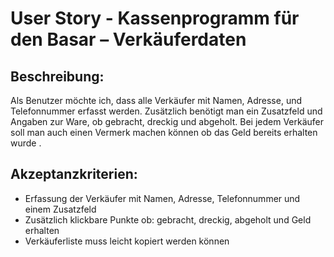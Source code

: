 # User Story - Kassenprogramm für den Basar – Verkäuferdaten

## Beschreibung: 

Als Benutzer möchte ich, dass alle Verkäufer mit Namen, Adresse, und Telefonnummer erfasst werden.  Zusätzlich benötigt man ein Zusatzfeld  und Angaben zur Ware, ob gebracht, dreckig und abgeholt. Bei jedem Verkäufer soll man auch einen Vermerk machen können ob das Geld bereits erhalten wurde .

## Akzeptanzkriterien:

- Erfassung der Verkäufer mit Namen, Adresse, Telefonnummer und einem Zusatzfeld 
- Zusätzlich klickbare Punkte ob: gebracht, dreckig, abgeholt und Geld erhalten
- Verkäuferliste muss leicht kopiert werden können
